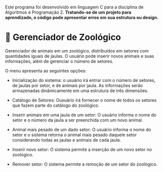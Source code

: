 Este programa foi desenvolvido em linguagem C para a disciplina de Algoritmos e Programação 2. **Tratando-se de um projeto para aprendizado, o código pode apresentar erros em sua estrutura ou design.**

# 🐅 Gerenciador de Zoológico 
Gerenciador de animais em um zoológico, distribuídos em setores com quantidades iguais de jaulas. O usuário pode inserir novos animais e suas informações, além de gerenciar o número de setores.

O menu apresenta as seguintes opções:
- Inicialização do sistema: o usuário irá entrar com o número de setores, de jaulas por setor, e de animais por jaula. 
As informações serão armazenadas dinâmicamente em uma estrutura de três dimensões. 

- Catálogo de Setores: Ousuário irá fornecer o nome de todos os setores que fazem parte do catálogo do zoológico. 

- Inserir animais em uma jaula de um setor: O usuário informa o nome do setor e o número da jaula a ser preenchida com um novo animal.

- Animal mais pesado de um dado setor: O usuário informa o nome do setor e o sistema retorna o animal mais pesado daquele setor considerando todas as jaulas e
animais de cada jaula.

- Inserir novo setor: O sistema permite a inserção de um novo setor no zoológico.
-  Remover setor: O sistema permite a remoção de um setor do zoológico.

